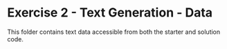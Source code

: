 # Exercise 2 - Text Generation - Data

This folder contains text data accessible from both the starter and solution code.
